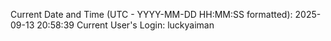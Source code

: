 Current Date and Time (UTC - YYYY-MM-DD HH:MM:SS formatted): 2025-09-13 20:58:39
Current User's Login: luckyaiman
